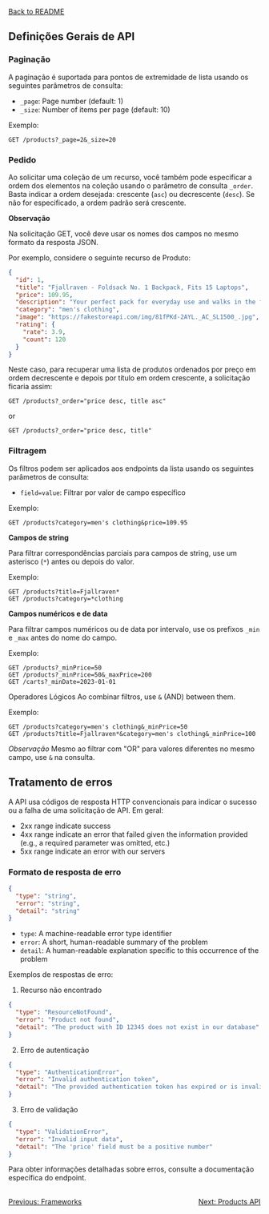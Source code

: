 [Back to README](../README.md)

## Definições Gerais de API

### Paginação

A paginação é suportada para pontos de extremidade de lista usando os seguintes parâmetros de consulta:

- `_page`: Page number (default: 1)
- `_size`: Number of items per page (default: 10)

Exemplo:
```
GET /products?_page=2&_size=20
```

### Pedido

Ao solicitar uma coleção de um recurso, você também pode especificar a ordem dos elementos na coleção usando o parâmetro de consulta `_order`. Basta indicar a ordem desejada: crescente (`asc`) ou decrescente (`desc`). Se não for especificado, a ordem padrão será crescente.

**Observação**

Na solicitação GET, você deve usar os nomes dos campos no mesmo formato da resposta JSON.

Por exemplo, considere o seguinte recurso de Produto:

```json
{
  "id": 1,
  "title": "Fjallraven - Foldsack No. 1 Backpack, Fits 15 Laptops",
  "price": 109.95,
  "description": "Your perfect pack for everyday use and walks in the forest. Stash your laptop (up to 15 inches) in the padded sleeve, your everyday",
  "category": "men's clothing",
  "image": "https://fakestoreapi.com/img/81fPKd-2AYL._AC_SL1500_.jpg",
  "rating": {
    "rate": 3.9,
    "count": 120
  }
}
```

Neste caso, para recuperar uma lista de produtos ordenados por preço em ordem decrescente e depois por título em ordem crescente, a solicitação ficaria assim:

```
GET /products?_order="price desc, title asc"
```

or 

```
GET /products?_order="price desc, title"
```

### Filtragem

Os filtros podem ser aplicados aos endpoints da lista usando os seguintes parâmetros de consulta:

- `field=value`: Filtrar por valor de campo específico

Exemplo:

```
GET /products?category=men's clothing&price=109.95
```

**Campos de string**

Para filtrar correspondências parciais para campos de string, use um asterisco (`*`) antes ou depois do valor.

Exemplo:

```
GET /products?title=Fjallraven*
GET /products?category=*clothing
```

**Campos numéricos e de data**

Para filtrar campos numéricos ou de data por intervalo, use os prefixos `_min` e `_max` antes do nome do campo.

Exemplo:

```
GET /products?_minPrice=50
GET /products?_minPrice=50&_maxPrice=200
GET /carts?_minDate=2023-01-01
```

Operadores Lógicos
Ao combinar filtros, use `&` (AND) between them.

Exemplo:

```
GET /products?category=men's clothing&_minPrice=50
GET /products?title=Fjallraven*&category=men's clothing&_minPrice=100
```

*Observação*
Mesmo ao filtrar com "OR" para valores diferentes no mesmo campo, use `&` na consulta.

## Tratamento de erros

A API usa códigos de resposta HTTP convencionais para indicar o sucesso ou a falha de uma solicitação de API. Em geral:

- 2xx range indicate success
- 4xx range indicate an error that failed given the information provided (e.g., a required parameter was omitted, etc.)
- 5xx range indicate an error with our servers

### Formato de resposta de erro

```json
{
  "type": "string",
  "error": "string",
  "detail": "string"
}
```

- `type`: A machine-readable error type identifier
- `error`: A short, human-readable summary of the problem
- `detail`: A human-readable explanation specific to this occurrence of the problem

Exemplos de respostas de erro:

1. Recurso não encontrado
```json
{
  "type": "ResourceNotFound",
  "error": "Product not found",
  "detail": "The product with ID 12345 does not exist in our database"
}
```

2. Erro de autenticação
```json
{
  "type": "AuthenticationError",
  "error": "Invalid authentication token",
  "detail": "The provided authentication token has expired or is invalid"
}
```

3. Erro de validação
```json
{
  "type": "ValidationError",
  "error": "Invalid input data",
  "detail": "The 'price' field must be a positive number"
}
```

Para obter informações detalhadas sobre erros, consulte a documentação específica do endpoint.

<br>
<div style="display: flex; justify-content: space-between;">
  <a href="./frameworks.md">Previous: Frameworks</a>
  <a href="./products-api.md">Next: Products API</a>
</div>